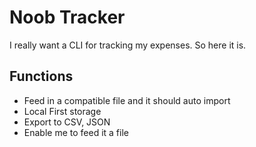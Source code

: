 # Noob Tracker

I really want a CLI for tracking my expenses.
So here it is.

## Functions

- Feed in a compatible file and it should auto import
- Local First storage
- Export to CSV, JSON
- Enable me to feed it a file